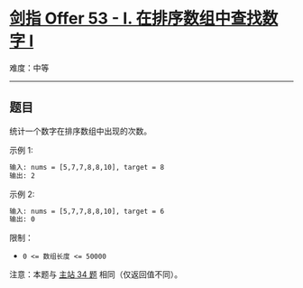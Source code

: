 # [剑指 Offer 53 - I. 在排序数组中查找数字 I](https://leetcode-cn.com/problems/zai-pai-xu-shu-zu-zhong-cha-zhao-shu-zi-lcof)

难度：中等

---

## 题目

统计一个数字在排序数组中出现的次数。

示例 1:

```txt
输入: nums = [5,7,7,8,8,10], target = 8
输出: 2
```

示例 2:

```txt
输入: nums = [5,7,7,8,8,10], target = 6
输出: 0
```

限制：

- `0 <= 数组长度 <= 50000`

注意：本题与 [主站 34 题](https://leetcode-cn.com/problems/find-first-and-last-position-of-element-in-sorted-array/) 相同（仅返回值不同）。
